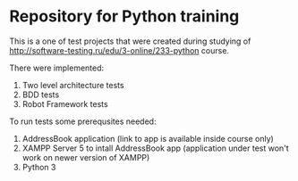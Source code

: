 # Repository for Python training

This is a one of test projects that were created during studying of http://software-testing.ru/edu/3-online/233-python course.

There were implemented:
1. Two level architecture tests
2. BDD tests
3. Robot Framework tests

To run tests some prerequsites needed:
1. AddressBook application (link to app is available inside course only)
2. XAMPP Server 5 to intall AddressBook app (application under test won't work on newer version of XAMPP)
3. Python 3